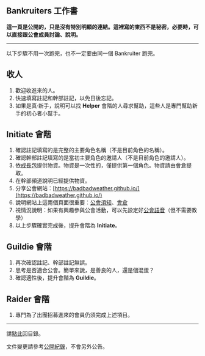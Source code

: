 ## Bankruiters 工作書

**這一頁是公開的，只是沒有特別明顯的連結。這裡寫的東西不是秘密，必要時，可以直接跟公會成員討論、說明。**

---

以下步驟不用一次跑完，也不一定要由同一個 Bankruiter 跑完。

## 收人

1.  歡迎收進來的人。
1.  快速填寫註記和幹部註記，以免日後忘記。
1.  如果是真‧新手，說明可以找 **Helper** 會階的人尋求幫助，這些人是專門幫助新手的初心者小幫手。

## **Initiate** 會階

1.  確認註記填寫的是完整的主要角色名稱（不是目前角色的名稱）。
1.  確認幹部註記填寫的是當初主要角色的邀請人（不是目前角色的邀請人）。
1.  依[成長包](https://badbadweather.github.io/starter.html)提供物資。物資是一次性的，僅提供第一個角色。物資請由會倉提取。
1.  在幹部頻道說明已經提供物資。
1.  分享公會網站：[https://badbadweather.github.io/](https://badbadweather.github.io/)
1.  說明網站上這兩個頁面很重要：[公會須知](https://badbadweather.github.io/guidelines.html)、[會倉](https://badbadweather.github.io/ranks.html)
1.  視情況說明：如果有興趣參與公會活動，可以先設定好[公會語音](https://badbadweather.github.io/voicechat.html)（但不需要教學）
1.  以上步驟確實完成後，提升會階為 **Initiate**。

## **Guildie** 會階

1.  再次確認註記、幹部註記無誤。
1.  思考是否適合公會。簡單來說，是善良的人，還是個混蛋？
1.  確認適性後，提升會階為 **Guildie**。

## **Raider** 會階

1.  專門為了出團招募進來的會員仍須完成上述項目。

--- 

請[點此](https://badbadweather.github.io/)回目錄。

文件變更請參考[公開紀錄](https://github.com/badbadweather/badbadweather.github.io/commits/master/sop.md)，不會另外公告。
